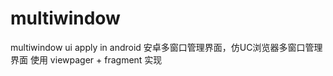 # multiwindow
multiwindow ui   apply in android  安卓多窗口管理界面，仿UC浏览器多窗口管理界面
使用 viewpager + fragment 实现

